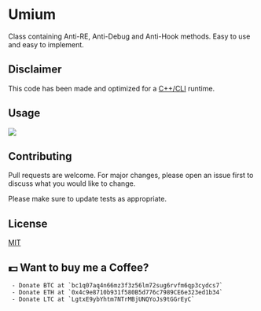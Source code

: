 # Umium

Class containing Anti-RE, Anti-Debug and Anti-Hook methods. Easy to use and easy to implement.

## Disclaimer

This code has been made and optimized for a [C++/CLI](https://docs.microsoft.com/en-us/cpp/dotnet/dotnet-programming-with-cpp-cli-visual-cpp?view=msvc-160) runtime.

## Usage

![](https://i.imgur.com/U7jl0PF.png)

## Contributing
Pull requests are welcome. For major changes, please open an issue first to discuss what you would like to change.

Please make sure to update tests as appropriate.

## License
[MIT](https://choosealicens.com/licenses/mit/)

## 💵 Want to buy me a Coffee?
     - Donate BTC at `bc1q07aq4n66mz3f3z56lm72sug6rvfm6qp3cydcs7`
     - Donate ETH at `0x4c9e8710b931f580B5d776c7989CE6e323ed1b34`
     - Donate LTC at `LgtxE9ybYhtm7NTrMBjUNQYoJs9tGGrEyC`
